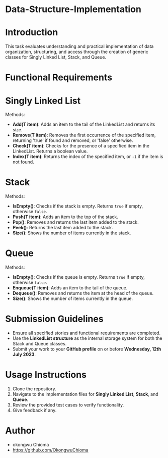 # Data-Structure-Implementation

# Introduction
This task evaluates understanding and practical implementation of data organization, structuring, and access through the creation of generic classes for Singly Linked List, Stack, and Queue.

# Functional Requirements

# **Singly Linked List**
Methods:
- **Add(T item)**: Adds an item to the tail of the LinkedList and returns its size.
- **Remove(T item)**: Removes the first occurrence of the specified item, returning 'true' if found and removed, or 'false' otherwise.
- **Check(T item)**: Checks for the presence of a specified item in the LinkedList. Returns a boolean value.
- **Index(T item)**: Returns the index of the specified item, or `-1` if the item is not found.

# **Stack**
Methods:
- **IsEmpty()**: Checks if the stack is empty. Returns `true` if empty, otherwise `false`.
- **Push(T item)**: Adds an item to the top of the stack.
- **Pop()**: Removes and returns the last item added to the stack.
- **Peek()**: Returns the last item added to the stack.
- **Size()**: Shows the number of items currently in the stack.

# **Queue**
Methods:
- **IsEmpty()**: Checks if the queue is empty. Returns `true` if empty, otherwise `false`.
- **Enqueue(T item)**: Adds an item to the tail of the queue.
- **Dequeue()**: Removes and returns the item at the head of the queue.
- **Size()**: Shows the number of items currently in the queue.

# Submission Guidelines
- Ensure all specified stories and functional requirements are completed.
- Use the **LinkedList structure** as the internal storage system for both the Stack and Queue classes.
- Submit your work to your **GitHub profile** on or before **Wednesday, 12th July 2023**.


# Usage Instructions
1. Clone the repository.
2. Navigate to the implementation files for **Singly Linked List**, **Stack**, and **Queue**.
3. Review the provided test cases to verify functionality.
4. Give feedback if any.

# Author
- okongwu Chioma
- https://github.com/OkongwuChioma

